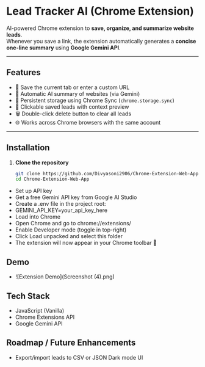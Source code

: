 # Lead Tracker AI (Chrome Extension)

AI-powered Chrome extension to **save, organize, and summarize website leads**.  
Whenever you save a link, the extension automatically generates a **concise one-line summary** using **Google Gemini API**.

---

## Features
- 📌 Save the current tab or enter a custom URL  
- 🤖 Automatic AI summary of websites (via Gemini)  
- 💾 Persistent storage using Chrome Sync (`chrome.storage.sync`)  
- 🔗 Clickable saved leads with context preview  
- 🗑️ Double-click delete button to clear all leads  
- 🌐 Works across Chrome browsers with the same account  

---

## Installation

1. **Clone the repository**
   ```bash
   git clone https://github.com/Divyasoni2906/Chrome-Extension-Web-App.git
   cd Chrome-Extension-Web-App
- Set up API key
- Get a free Gemini API key from Google AI Studio
- Create a .env file in the project root:
- GEMINI_API_KEY=your_api_key_here
- Load into Chrome
- Open Chrome and go to chrome://extensions/
- Enable Developer mode (toggle in top-right)
- Click Load unpacked and select this folder
- The extension will now appear in your Chrome toolbar 🚀

## Demo
- ![Extension Demo](Screenshot (4).png)

## Tech Stack
- JavaScript (Vanilla)
- Chrome Extensions API
- Google Gemini API

## Roadmap / Future Enhancements
- Export/import leads to CSV or JSON
   Dark mode UI
